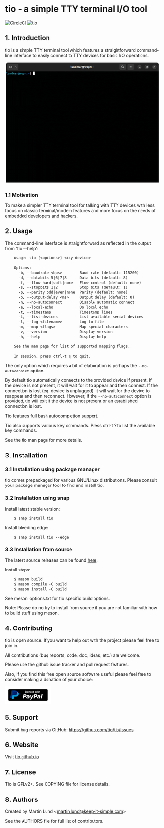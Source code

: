 # tio - a simple TTY terminal I/O tool

[![CircleCI](https://circleci.com/gh/tio/tio/tree/master.svg?style=shield)](https://circleci.com/gh/tio/tio/tree/master)
[![tio](https://snapcraft.io/tio/badge.svg)](https://snapcraft.io/tio)

## 1. Introduction

tio is a simple TTY terminal tool which features a straightforward command-line
interface to easily connect to TTY devices for basic I/O operations.

<p align="center">
<img src="images/tio-demo.gif">
</p>

### 1.1 Motivation

To make a simpler TTY terminal tool for talking with TTY devices with less
focus on classic terminal/modem features and more focus on the needs of
embedded developers and hackers.

## 2. Usage

The command-line interface is straightforward as reflected in the output from
'tio --help':
```
    Usage: tio [<options>] <tty-device>

    Options:
      -b, --baudrate <bps>        Baud rate (default: 115200)
      -d, --databits 5|6|7|8      Data bits (default: 8)
      -f, --flow hard|soft|none   Flow control (default: none)
      -s, --stopbits 1|2          Stop bits (default: 1)
      -p, --parity odd|even|none  Parity (default: none)
      -o, --output-delay <ms>     Output delay (default: 0)
      -n, --no-autoconnect        Disable automatic connect
      -e, --local-echo            Do local echo
      -t, --timestamp             Timestamp lines
      -L, --list-devices          List available serial devices
      -l, --log <filename>        Log to file
      -m, --map <flags>           Map special characters
      -v, --version               Display version
      -h, --help                  Display help

    See the man page for list of supported mapping flags.

    In session, press ctrl-t q to quit.
```

The only option which requires a bit of elaboration is perhaps the
`--no-autoconnect` option.

By default tio automatically connects to the provided device if present.  If
the device is not present, it will wait for it to appear and then connect. If
the connection is lost (eg. device is unplugged), it will wait for the device
to reappear and then reconnect. However, if the `--no-autoconnect` option is
provided, tio will exit if the device is not present or an established
connection is lost.

Tio features full bash autocompletion support.

Tio also supports various key commands. Press ctrl-t ? to list the available
key commands.

See the tio man page for more details.


## 3. Installation

### 3.1 Installation using package manager
tio comes prepackaged for various GNU/Linux distributions. Please consult your package manager tool to find and install tio.

### 3.2 Installation using snap

Install latest stable version:
```
    $ snap install tio
```
Install bleeding edge:
```
    $ snap install tio --edge
```

### 3.3 Installation from source

The latest source releases can be found [here](https://github.com/tio/tio/releases).

Install steps:
```
    $ meson build
    $ meson compile -C build
    $ meson install -C build
```

See meson\_options.txt for tio specific build options.

Note: Please do no try to install from source if you are not familiar with
how to build stuff using meson.


## 4. Contributing

tio is open source. If you want to help out with the project please feel free
to join in.

All contributions (bug reports, code, doc, ideas, etc.) are welcome.

Please use the github issue tracker and pull request features.

Also, if you find this free open source software useful please feel free to
consider making a donation of your choice:

[![Donate](images/paypal.png)](https://www.paypal.me/lundmar)


## 5. Support

Submit bug reports via GitHub: https://github.com/tio/tio/issues


## 6. Website

Visit [tio.github.io](https://tio.github.io)


## 7. License

Tio is GPLv2+. See COPYING file for license details.


## 8. Authors

Created by Martin Lund \<martin.lund@keep-it-simple.com>

See the AUTHORS file for full list of contributors.
